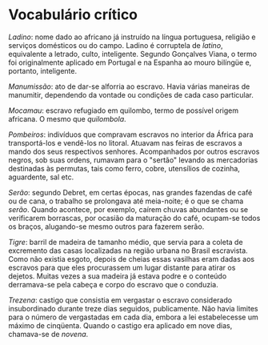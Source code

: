 # Vocabulário crítico

_Ladino_: nome dado ao africano já instruído na língua portuguesa,
religião e serviços domésticos ou do campo. Ladino é corruptela de
_latino_, equivalente a letrado, culto, inteligente. Segundo
Gonçalves Viana, o termo foi originalmente aplicado em Portugal e na
Espanha ao mouro bilíngüe e, portanto, inteligente.

_Manumissão_: ato de dar-se alforria ao escravo. Havia várias
maneiras de manumitir, dependendo da vontade ou condições de cada
caso particular.

_Mocamau_: escravo refugiado em quilombo, termo de possível origem
africana. O mesmo que _quilombola_.

_Pombeiros_: indivíduos que compravam escravos no interior da África
para transportá-los e vendê-los no litoral. Atuavam nas feiras de
escravos a mando dos seus respectivos senhores. Acompanhados por
outros escravos negros, sob suas ordens, rumavam para o "sertão"
levando as mercadorias destinadas às permutas, tais como ferro,
cobre, utensílios de cozinha, aguardente, sal etc.

_Serão_: segundo Debret, em certas épocas, nas grandes fazendas de
café ou de cana, o trabalho se prolongava até meia-noite; é o que se
chama _serão_. Quando acontece, por exemplo, caírem chuvas abundantes
ou se verificarem borrascas, por ocasião da maturação do café,
ocupam-se todos os braços, alugando-se mesmo outros para fazerem
serão.

_Tigre_: barril de madeira de tamanho médio, que servia para a coleta
de excremento das casas localizadas na região urbana no Brasil
escravista. Como não existia esgoto, depois de cheias essas vasilhas
eram dadas aos escravos para que eles procurassem um lugar distante
para atirar os dejetos. Muitas vezes a sua madeira já estava podre e
o conteúdo derramava-se pela cabeça e corpo do escravo que o
conduzia.

_Trezena_: castigo que consistia em vergastar o escravo considerado
insubordinado durante treze dias seguidos, publicamente. Não havia
limites para o número de vergastadas em cada dia, embora a lei
estabelecesse um máximo de cinqüenta. Quando o castigo era aplicado
em nove dias, chamava-se de _novena_.

